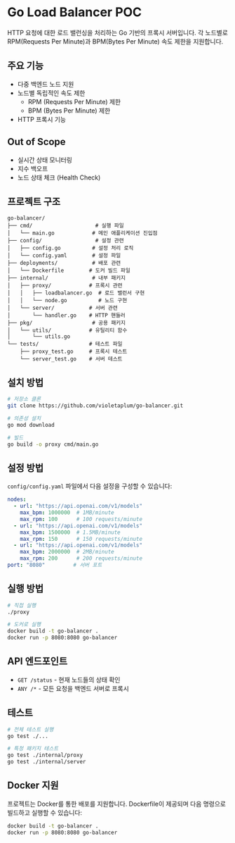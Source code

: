 # Go Load Balancer POC

HTTP 요청에 대한 로드 밸런싱을 처리하는 Go 기반의 프록시 서버입니다. 각 노드별로 RPM(Requests Per Minute)과 BPM(Bytes Per Minute) 속도 제한을 지원합니다.

## 주요 기능

- 다중 백엔드 노드 지원
- 노드별 독립적인 속도 제한
  - RPM (Requests Per Minute) 제한
  - BPM (Bytes Per Minute) 제한
- HTTP 프록시 기능


## Out of Scope
- 실시간 상태 모니터링
- 지수 백오프
- 노드 상태 체크 (Health Check)

## 프로젝트 구조

```
go-balancer/
├── cmd/                    # 실행 파일
│   └── main.go            # 메인 애플리케이션 진입점
├── config/                 # 설정 관련
│   ├── config.go          # 설정 처리 로직
│   └── config.yaml        # 설정 파일
├── deployments/           # 배포 관련
│   └── Dockerfile        # 도커 빌드 파일
├── internal/              # 내부 패키지
│   ├── proxy/            # 프록시 관련
│   │   ├── loadbalancer.go  # 로드 밸런서 구현
│   │   └── node.go          # 노드 구현
│   └── server/           # 서버 관련
│       └── handler.go    # HTTP 핸들러
├── pkg/                   # 공용 패키지
│   └── utils/            # 유틸리티 함수
│       └── utils.go
└── tests/                # 테스트 파일
    ├── proxy_test.go     # 프록시 테스트
    └── server_test.go    # 서버 테스트
```

## 설치 방법

```bash
# 저장소 클론
git clone https://github.com/violetaplum/go-balancer.git

# 의존성 설치
go mod download

# 빌드
go build -o proxy cmd/main.go
```

## 설정 방법

`config/config.yaml` 파일에서 다음 설정을 구성할 수 있습니다:

```yaml
nodes:
  - url: "https://api.openai.com/v1/models"
    max_bpm: 1000000  # 1MB/minute
    max_rpm: 100      # 100 requests/minute
  - url: "https://api.openai.com/v1/models"
    max_bpm: 1500000  # 1.5MB/minute
    max_rpm: 150      # 150 requests/minute
  - url: "https://api.openai.com/v1/models"
    max_bpm: 2000000  # 2MB/minute
    max_rpm: 200      # 200 requests/minute
port: "8080"         # 서버 포트
```

## 실행 방법

```bash
# 직접 실행
./proxy

# 도커로 실행
docker build -t go-balancer .
docker run -p 8080:8080 go-balancer
```

## API 엔드포인트

- `GET /status` - 현재 노드들의 상태 확인
- `ANY /*` - 모든 요청을 백엔드 서버로 프록시

## 테스트

```bash
# 전체 테스트 실행
go test ./...

# 특정 패키지 테스트
go test ./internal/proxy
go test ./internal/server
```

## Docker 지원

프로젝트는 Docker를 통한 배포를 지원합니다. Dockerfile이 제공되며 다음 명령으로 빌드하고 실행할 수 있습니다:

```bash
docker build -t go-balancer .
docker run -p 8080:8080 go-balancer
```
